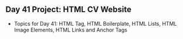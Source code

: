 ## Day 41 Project:  HTML CV Website
- Topics for Day 41: HTML Tag, HTML Boilerplate, HTML Lists, HTML Image Elements, HTML Links and Anchor Tags
